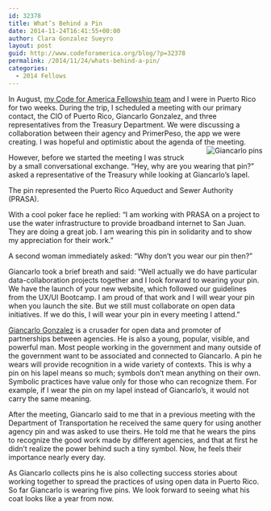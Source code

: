 ```yaml
---
id: 32378
title: What’s Behind a Pin
date: 2014-11-24T16:41:55+00:00
author: Clara Gonzalez Sueyro
layout: post
guid: http://www.codeforamerica.org/blog/?p=32378
permalink: /2014/11/24/whats-behind-a-pin/
categories:
  - 2014 Fellows
---
```

In August, [my Code for America Fellowship team](http://www.codeforamerica.org/governments/sanjuan/) and I were in Puerto Rico for two weeks. During the trip, I scheduled a meeting with our primary contact, the CIO of Puerto Rico, Giancarlo Gonzalez, and three representatives from the Treasury Department. We were discussing a collaboration between their agency and PrimerPeso, the app we were creating. I was hopeful and optimistic about the agenda of the meeting. <img style="border: 0pt none; float: right; padding-left: 30px;" src="http://www.codeforamerica.org/blog/wp-content/uploads/2014/11/Screen_Shot_2014_08_17_at_2_22_37_PM1.png" alt="Giancarlo pins" />

However, before we started the meeting I was struck by a small conversational exchange. &#8220;Hey, why are you wearing that pin?” asked a representative of the Treasury while looking at Giancarlo&#8217;s lapel.

The pin represented the Puerto Rico Aqueduct and Sewer Authority (PRASA).

With a cool poker face he replied: &#8220;I am working with PRASA on a project to use the water infrastructure to provide broadband internet to San Juan. They are doing a great job. I am wearing this pin in solidarity and to show my appreciation for their work.&#8221;

A second woman immediately asked: &#8220;Why don&#8217;t you wear our pin then?”

Giancarlo took a brief breath and said: &#8220;Well actually we do have particular data-collaboration projects together and I look forward to wearing your pin. We have the launch of your new website, which followed our guidelines from the UX/UI Bootcamp. I am proud of that work and I will wear your pin when you launch the site. But we still must collaborate on open data initiatives. If we do this, I will wear your pin in every meeting I attend.&#8221;

[Giancarlo Gonzalez](https://twitter.com/giangonz) is a crusader for open data and promoter of partnerships between agencies. He is also a young, popular, visible, and powerful man. Most people working in the government and many outside of the government want to be associated and connected to Giancarlo. A pin he wears will provide recognition in a wide variety of contexts. This is why a pin on his lapel means so much; symbols don’t mean anything on their own. Symbolic practices have value only for those who can recognize them. For example, if I wear the pin on my lapel instead of Giancarlo&#8217;s, it would not carry the same meaning.

After the meeting, Giancarlo said to me that in a previous meeting with the Department of Transportation he received the same query for using another agency pin and was asked to use theirs. He told me that he wears the pins to recognize the good work made by different agencies, and that at first he didn&#8217;t realize the power behind such a tiny symbol. Now, he feels their importance nearly every day.

As Giancarlo collects pins he is also collecting success stories about working together to spread the practices of using open data in Puerto Rico. So far Giancarlo is wearing five pins. We look forward to seeing what his coat looks like a year from now.
